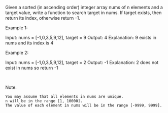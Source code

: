 Given a sorted (in ascending order) integer array nums of n elements and a target value, write a function to search target in nums. If target exists, then return its index, otherwise return -1.


Example 1:


Input: nums = [-1,0,3,5,9,12], target = 9
Output: 4
Explanation: 9 exists in nums and its index is 4



Example 2:


Input: nums = [-1,0,3,5,9,12], target = 2
Output: -1
Explanation: 2 does not exist in nums so return -1


&nbsp;

Note:


	You may assume that all elements in nums are unique.
	n will be in the range [1, 10000].
	The value of each element in nums will be in the range [-9999, 9999].

